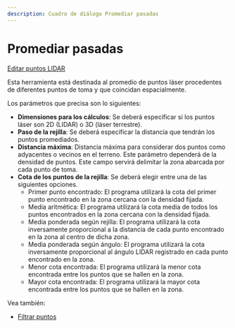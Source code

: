 ```yaml
---
description: Cuadro de diálogo Promediar pasadas
---
```


# Promediar pasadas

[Editar puntos LIDAR](../../fichas-de-herramientas/untitled-252/untitled-234.md)

Esta herramienta está destinada al promedio de puntos láser procedentes de diferentes puntos de toma y que coincidan espacialmente.

Los parámetros que precisa son lo siguientes:

* **Dimensiones para los cálculos**: Se deberá especificar si los puntos láser son 2D \(LIDAR\) o 3D \(láser terrestre\).
* **Paso de la rejilla**: Se deberá especificar la distancia que tendrán los puntos promediados.
* **Distancia máxima**: Distancia máxima para considerar dos puntos como adyacentes o vecinos en el terreno. Este parámetro dependerá de la densidad de puntos. Este campo servirá delimitar la zona abarcada por cada punto de toma.
* **Cota de los puntos de la rejilla**: Se deberá elegir entre una de las siguientes opciones.
  * Primer punto encontrado: El programa utilizará la cota del primer punto encontrado en la zona cercana con la densidad fijada.
  * Media aritmética: El programa utilizará la cota media de todos los puntos encontrados en la zona cercana con la densidad fijada.
  * Media ponderada según rejilla: El programa utilizará la cota inversamente proporcional a la distancia de cada punto encontrado en la zona al centro de dicha zona.
  * Media ponderada según ángulo: El programa utilizará la cota inversamente proporcional al ángulo LIDAR registrado en cada punto encontrado en la zona.
  * Menor cota encontrada: El programa utilizará la menor cota encontrada entre los puntos que se hallen en la zona.
  * Mayor cota encontrada: El programa utilizará la mayor cota encontrada entre los puntos que se hallen en la zona.

Vea también:

* [Filtrar puntos](untitled-111.md)

